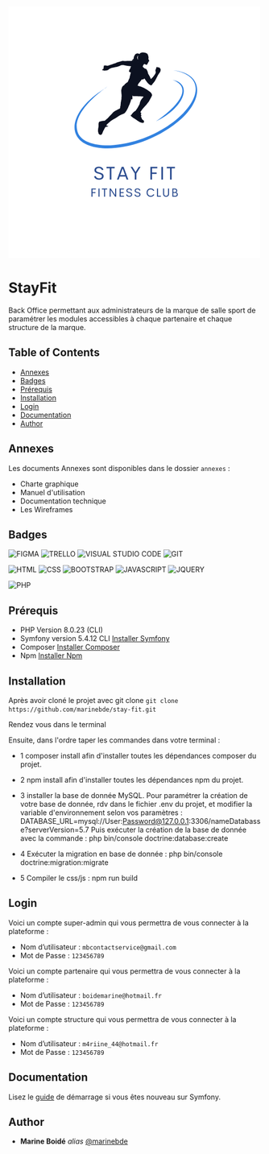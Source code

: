 ![Logo](public/images/logo.png)

# StayFit

Back Office permettant aux administrateurs de la marque
de salle sport de paramétrer les modules accessibles à chaque
partenaire et chaque structure de la marque.

## Table of Contents
- [Annexes](#annexes)
- [Badges](#badges)
- [Prérequis](#prérequis)
- [Installation](#installation)
- [Login](#login)
- [Documentation](#documentation)
- [Author](#author)

## Annexes

Les documents Annexes sont disponibles dans le dossier ``annexes`` : 
- Charte graphique
- Manuel d'utilisation
- Documentation technique
- Les Wireframes

## Badges
![FIGMA](https://img.shields.io/badge/Figma-F24E1E?style=for-the-badge&logo=figma&logoColor=white)
![TRELLO](https://img.shields.io/badge/Trello-0052CC?style=for-the-badge&logo=trello&logoColor=white)
![VISUAL STUDIO CODE](https://img.shields.io/badge/Visual_Studio_Code-0078D4?style=for-the-badge&logo=visual%20studio%20code&logoColor=white)
![GIT](https://img.shields.io/badge/GIT-E44C30?style=for-the-badge&logo=git&logoColor=white)

![HTML](https://img.shields.io/badge/HTML5-E34F26?style=for-the-badge&logo=html5&logoColor=white)
![CSS](https://img.shields.io/badge/CSS-239120?&style=for-the-badge&logo=css3&logoColor=white)
![BOOTSTRAP](https://img.shields.io/badge/Bootstrap-563D7C?style=for-the-badge&logo=bootstrap&logoColor=white)
![JAVASCRIPT](https://img.shields.io/badge/JavaScript-323330?style=for-the-badge&logo=javascript&logoColor=F7DF1E)
![JQUERY](https://img.shields.io/badge/jQuery-0769AD?style=for-the-badge&logo=jquery&logoColor=white)

![PHP](https://img.shields.io/badge/PHP-777BB4?style=for-the-badge&logo=php&logoColor=white)

## Prérequis

- PHP Version 8.0.23 (CLI)
- Symfony version 5.4.12 CLI [Installer Symfony](https://symfony.com/doc/current/setup.html)
- Composer [Installer Composer](https://getcomposer.org/download/) 
- Npm [Installer Npm](https://nodejs.org/en/download/) 


## Installation

Après avoir cloné le projet avec git clone 
``git clone https://github.com/marinebde/stay-fit.git``

Rendez vous dans le terminal

Ensuite, dans l'ordre taper les commandes dans votre terminal :

- 1 composer install afin d'installer toutes les dépendances composer du projet.

- 2 npm install afin d'installer toutes les dépendances npm du projet.

- 3 installer la base de donnée MySQL. Pour paramétrer la création de votre base de donnée, rdv dans le fichier .env du projet, et modifier la variable d'environnement selon vos paramètres :
DATABASE_URL=mysql://User:Password@127.0.0.1:3306/nameDatabasse?serverVersion=5.7
Puis exécuter la création de la base de donnée avec la commande : php bin/console doctrine:database:create

- 4 Exécuter la migration en base de donnée : php bin/console doctrine:migration:migrate

- 5 Compiler le css/js : npm run build


## Login

Voici un compte super-admin qui vous permettra de vous connecter à la plateforme :
  - Nom d’utilisateur :  ``mbcontactservice@gmail.com``
  - Mot de Passe :       ``123456789``

Voici un compte partenaire qui vous permettra de vous connecter à la plateforme :
  - Nom d’utilisateur :  ``boidemarine@hotmail.fr``
  - Mot de Passe :       ``123456789``

Voici un compte structure qui vous permettra de vous connecter à la plateforme :
  - Nom d’utilisateur :  ``m4riine_44@hotmail.fr``
  - Mot de Passe :       ``123456789``

## Documentation

Lisez le [guide](https://symfony.com/doc/current/page_creation.html) de démarrage si vous êtes nouveau sur Symfony.

## Author

* **Marine Boidé** _alias_  [@marinebde](https://github.com/marinebde)